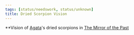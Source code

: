 ```yaml
---
tags: [status/needswork, status/unknown]
title: Dried Scorpion Vision
---
```



**Vision of [Agata](<../../../people/fey/agata.md>)'s dried scorpions in [The Mirror of the Past](<../treasure/treasure-from-stormcaller-tower/the-mirror-of-the-past.md>)

